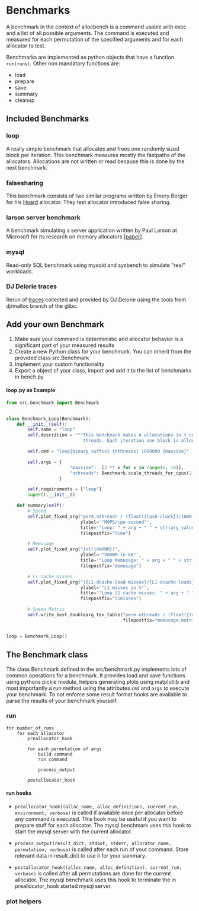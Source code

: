 # Benchmarks

A benchmark in the context of allocbench is a command usable with exec and a
list of all possible arguments. The command is executed and measured for each
permutation of the specified arguments and for each allocator to test.

Benchmarks are implemented as python objects that have a function `run(runs)`.
Other non mandatory functions are:

* load
* prepare
* save
* summary
* cleanup

## Included Benchmarks

### loop

A really simple benchmark that allocates and frees one randomly sized block per
iteration. This benchmark measures mostly the fastpaths of the allocators.
Allocations are not written or read because this is done by the next benchmark.

### falsesharing

This benchmark consists of two similar programs written by Emery Berger for
his [Hoard](https://github.com/emeryberger/Hoard/tree/master/benchmarks) allocator.
They test allocator introduced false sharing.

### larson server benchmark

A benchmark simulating a server application written by Paul Larson at
Microsoft for its research on memory allocators [[paper]](https://dl.acm.org/citation.cfm?id=286880).

### mysql

Read-only SQL benchmark using mysqld and sysbench to simulate "real" workloads.

### DJ Delorie traces

Rerun of [traces](http://www.delorie.com/malloc/) collected and provided by DJ
Delorie using the tools from dj/malloc branch of the glibc.

## Add your own Benchmark

1. Make sure your command is deterministic and allocator behavior is a significant
	part of your measured results
2. Create a new Python class for your benchmark. You can inherit from the
	provided class src.Benchmark
3. Implement your custom functionality
4. Export a object of your class, import and add it to the list of benchmarks in
	bench.py

#### loop.py as Example

```python
from src.benchmark import Benchmark


class Benchmark_Loop(Benchmark):
    def __init__(self):
        self.name = "loop"
        self.descrition = """This benchmark makes n allocations in t concurrent
                             threads. Each iteration one block is allocated, """,

        self.cmd = "loop{binary_suffix} {nthreads} 1000000 {maxsize}"

        self.args = {
                        "maxsize":  [2 ** x for x in range(6, 16)],
                        "nthreads": Benchmark.scale_threads_for_cpus(2)
                    }

        self.requirements = ["loop"]
        super().__init__()

    def summary(self):
        # Speed
        self.plot_fixed_arg("perm.nthreads / (float({task-clock})/1000)",
                            ylabel='"MOPS/cpu-second"',
                            title='"Loop: " + arg + " " + str(arg_value)',
                            filepostfix="time")

        # Memusage
        self.plot_fixed_arg("int({VmHWM})",
                            ylabel='"VmHWM in kB"',
                            title='"Loop Memusage: " + arg + " " + str(arg_value)',
                            filepostfix="memusage")

        # L1 cache misses
        self.plot_fixed_arg("({L1-dcache-load-misses}/{L1-dcache-loads})*100",
                            ylabel='"L1 misses in %"',
                            title='"Loop l1 cache misses: " + arg + " " + str(arg_value)',
                            filepostfix="l1misses")

        # Speed Matrix
        self.write_best_doublearg_tex_table("perm.nthreads / (float({task-clock})/1000)",
                                            filepostfix="memusage.matrix")


loop = Benchmark_Loop()
```

## The Benchmark class

The class Benchmark defined in the src/benchmark.py implements lots of
common operations for a benchmark.
It provides load and save functions using pythons pickle module,
helpers generating plots using matplotlib and most importantly a run method using
the attributes `cmd` and `args` to execute your benchmark. To not enforce some
result format hooks are available to parse the results of your benchmark yourself.

### run

```
for number_of_runs
	for each allocator
		preallocator_hook

		for each permutation of args
			build command
			run command

			process_output

		postallocator_hook
```

#### run hooks

* `preallocator_hook((alloc_name, alloc_definition), current_run, environment, verbose)` is called
	if available once per allocator before any command is executed. This hook may
	be useful if you want to prepare stuff for each allocator. The mysql benchmark
	uses this hook to start the mysql server with the current allocator.

* `process_output(result_dict, stdout, stderr, allocator_name, permutation, verbose)`
	is called after each run of your command. Store relevant data in result_dict
	to use it for your summary.

* `postallocator_hook((alloc_name, alloc_definition), current_run, verbose)`
	is called after all permutations are done for the current allocator.
	The mysql benchmark uses this hook to terminate the in preallocator_hook started
	mysql server.

### plot helpers
